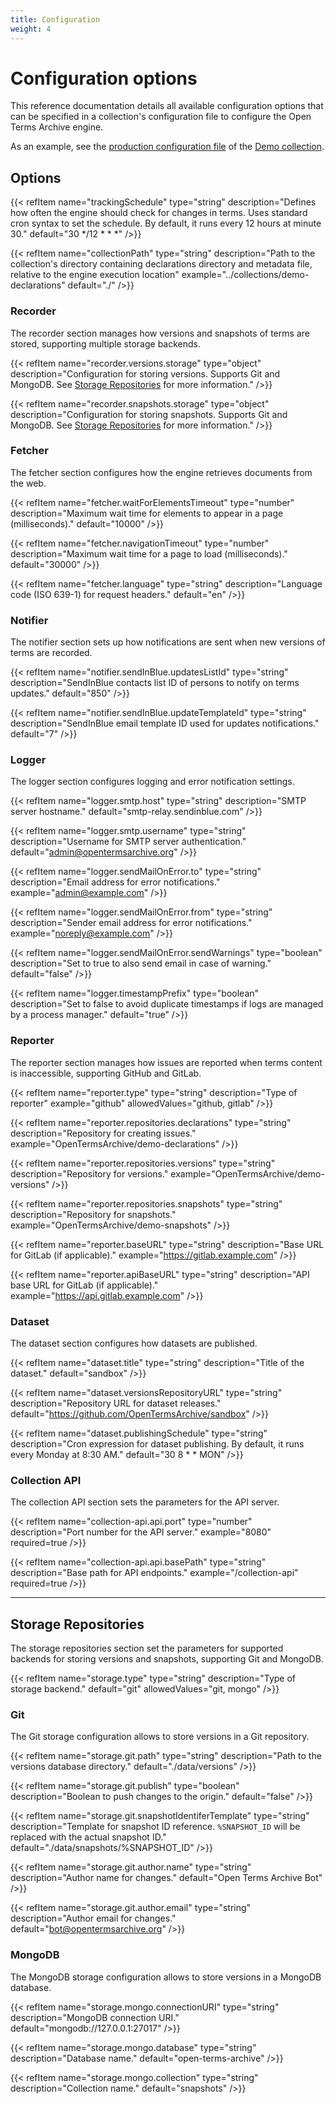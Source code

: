 ```yaml
---
title: Configuration
weight: 4
---
```


# Configuration options

This reference documentation details all available configuration options that can be specified in a collection's configuration file to configure the Open Terms Archive engine.

As an example, see the [production configuration file](https://github.com/OpenTermsArchive/demo-declarations/blob/main/config/production.json) of the [Demo collection](https://github.com/OpenTermsArchive/demo-declarations).

## Options

{{< refItem
    name="trackingSchedule"
    type="string"
    description="Defines how often the engine should check for changes in terms. Uses standard cron syntax to set the schedule. By default, it runs every 12 hours at minute 30."
    default="30 */12 * * *"
/>}}

{{< refItem
    name="collectionPath"
    type="string"
    description="Path to the collection's directory containing declarations directory and metadata file, relative to the engine execution location"
    example="../collections/demo-declarations"
    default="./"
/>}}

### Recorder

The recorder section manages how versions and snapshots of terms are stored, supporting multiple storage backends.

{{< refItem
    name="recorder.versions.storage"
    type="object"
    description="Configuration for storing versions. Supports Git and MongoDB. See [Storage Repositories](#storage-repositories) for more information."
/>}}

{{< refItem
    name="recorder.snapshots.storage"
    type="object"
    description="Configuration for storing snapshots. Supports Git and MongoDB. See [Storage Repositories](#storage-repositories) for more information."
/>}}

### Fetcher

The fetcher section configures how the engine retrieves documents from the web.

{{< refItem
    name="fetcher.waitForElementsTimeout"
    type="number"
    description="Maximum wait time for elements to appear in a page (milliseconds)."
    default="10000"
/>}}

{{< refItem
    name="fetcher.navigationTimeout"
    type="number"
    description="Maximum wait time for a page to load (milliseconds)."
    default="30000"
/>}}

{{< refItem
    name="fetcher.language"
    type="string"
    description="Language code (ISO 639-1) for request headers."
    default="en"
/>}}

### Notifier

The notifier section sets up how notifications are sent when new versions of terms are recorded.

{{< refItem
    name="notifier.sendInBlue.updatesListId"
    type="string"
    description="SendInBlue contacts list ID of persons to notify on terms updates."
    default="850"
/>}}

{{< refItem
    name="notifier.sendInBlue.updateTemplateId"
    type="string"
    description="SendInBlue email template ID used for updates notifications."
    default="7"
/>}}

### Logger

The logger section configures logging and error notification settings.

{{< refItem
    name="logger.smtp.host"
    type="string"
    description="SMTP server hostname."
    default="smtp-relay.sendinblue.com"
/>}}

{{< refItem
    name="logger.smtp.username"
    type="string"
    description="Username for SMTP server authentication."
    default="admin@opentermsarchive.org"
/>}}

{{< refItem
    name="logger.sendMailOnError.to"
    type="string"
    description="Email address for error notifications."
    example="admin@example.com"
/>}}

{{< refItem
    name="logger.sendMailOnError.from"
    type="string"
    description="Sender email address for error notifications."
    example="noreply@example.com"
/>}}

{{< refItem
    name="logger.sendMailOnError.sendWarnings"
    type="boolean"
    description="Set to true to also send email in case of warning."
    default="false"
/>}}

{{< refItem
    name="logger.timestampPrefix"
    type="boolean"
    description="Set to false to avoid duplicate timestamps if logs are managed by a process manager."
    default="true"
/>}}

### Reporter

The reporter section manages how issues are reported when terms content is inaccessible, supporting GitHub and GitLab.

{{< refItem
    name="reporter.type"
    type="string"
    description="Type of reporter"
    example="github"
    allowedValues="github, gitlab"
/>}}

{{< refItem
    name="reporter.repositories.declarations"
    type="string"
    description="Repository for creating issues."
    example="OpenTermsArchive/demo-declarations"
/>}}

{{< refItem
    name="reporter.repositories.versions"
    type="string"
    description="Repository for versions."
    example="OpenTermsArchive/demo-versions"
/>}}

{{< refItem
    name="reporter.repositories.snapshots"
    type="string"
    description="Repository for snapshots."
    example="OpenTermsArchive/demo-snapshots"
/>}}

{{< refItem
    name="reporter.baseURL"
    type="string"
    description="Base URL for GitLab (if applicable)."
    example="https://gitlab.example.com"
/>}}

{{< refItem
    name="reporter.apiBaseURL"
    type="string"
    description="API base URL for GitLab (if applicable)."
    example="https://api.gitlab.example.com"
/>}}

### Dataset

The dataset section configures how datasets are published.

{{< refItem
    name="dataset.title"
    type="string"
    description="Title of the dataset."
    default="sandbox"
/>}}

{{< refItem
    name="dataset.versionsRepositoryURL"
    type="string"
    description="Repository URL for dataset releases."
    default="https://github.com/OpenTermsArchive/sandbox"
/>}}

{{< refItem
    name="dataset.publishingSchedule"
    type="string"
    description="Cron expression for dataset publishing. By default, it runs every Monday at 8:30 AM."
    default="30 8 * * MON"
/>}}

### Collection API

The collection API section sets the parameters for the API server.

{{< refItem
    name="collection-api.api.port"
    type="number"
    description="Port number for the API server."
    example="8080"
    required=true
/>}}

{{< refItem
    name="collection-api.api.basePath"
    type="string"
    description="Base path for API endpoints."
    example="/collection-api"
    required=true
/>}}

---

## Storage Repositories

The storage repositories section set the parameters for supported backends for storing versions and snapshots, supporting Git and MongoDB.

{{< refItem
    name="storage.type"
    type="string"
    description="Type of storage backend."
    default="git"
    allowedValues="git, mongo"
/>}}

### Git

The Git storage configuration allows to store versions in a Git repository.

{{< refItem
    name="storage.git.path"
    type="string"
    description="Path to the versions database directory."
    default="./data/versions"
/>}}

{{< refItem
    name="storage.git.publish"
    type="boolean"
    description="Boolean to push changes to the origin."
    default="false"
/>}}

{{< refItem
    name="storage.git.snapshotIdentiferTemplate"
    type="string"
    description="Template for snapshot ID reference. `%SNAPSHOT_ID` will be replaced with the actual snapshot ID."
    default="./data/snapshots/%SNAPSHOT_ID"
/>}}

{{< refItem
    name="storage.git.author.name"
    type="string"
    description="Author name for changes."
    default="Open Terms Archive Bot"
/>}}

{{< refItem
    name="storage.git.author.email"
    type="string"
    description="Author email for changes."
    default="bot@opentermsarchive.org"
/>}}

### MongoDB

The MongoDB storage configuration allows to store versions in a MongoDB database.

{{< refItem
    name="storage.mongo.connectionURI"
    type="string"
    description="MongoDB connection URI."
    default="mongodb://127.0.0.1:27017"
/>}}

{{< refItem
    name="storage.mongo.database"
    type="string"
    description="Database name."
    default="open-terms-archive"
/>}}

{{< refItem
    name="storage.mongo.collection"
    type="string"
    description="Collection name."
    default="snapshots"
/>}}
